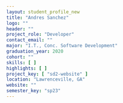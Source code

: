 ```yaml
---
layout: student_profile_new
title: "Andres Sanchez"
logo: ""
header: ""
project_role: "Developer"
contact_email: ""
major: "I.T., Conc. Software Development"
graduation_year: 2020
cohort: ""
skills: [ ]
highlights: [ ]
project_key: [ "sd2-website" ]
location: "Lawrenceville, GA"
website: ""
semester_key: "sp23"
---
```

